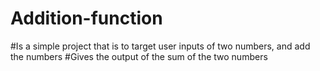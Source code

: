 # Addition-function
<!--Addition fucntion-->
#Is a simple project that is to target user inputs of two numbers, and add the numbers
#Gives the output of the sum of the two numbers


